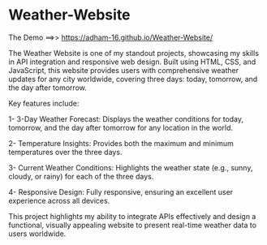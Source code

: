 # Weather-Website
The Demo ==>> https://adham-16.github.io/Weather-Website/

The Weather Website is one of my standout projects, showcasing my skills in API integration and responsive web design. Built using HTML, CSS, and JavaScript, this website provides users with comprehensive weather updates for any city worldwide, covering three days: today, tomorrow, and the day after tomorrow.

Key features include:

1- 3-Day Weather Forecast: Displays the weather conditions for today, tomorrow, and the day after tomorrow for any location in the world.

2- Temperature Insights: Provides both the maximum and minimum temperatures over the three days.

3- Current Weather Conditions: Highlights the weather state (e.g., sunny, cloudy, or rainy) for each of the three days.

4- Responsive Design: Fully responsive, ensuring an excellent user experience across all devices.

This project highlights my ability to integrate APIs effectively and design a functional, visually appealing website to present real-time weather data to users worldwide.
